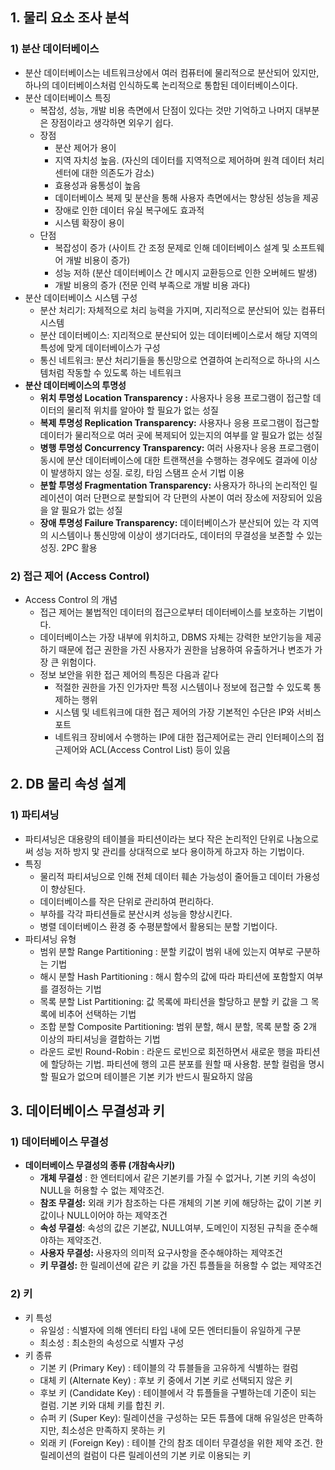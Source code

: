 ## 1. 물리 요소 조사 분석

### 1) 분산 데이터베이스

- 분산 데이터베이스는 네트워크상에서 여러 컴퓨터에 물리적으로 분산되어 있지만, 하나의 데이터베이스처럼 인식하도록 논리적으로 통합된 데이터베이스이다.
- 분산 데이터베이스 특징
    - 복잡성, 성능, 개발 비용 측면에서 단점이 있다는 것만 기억하고 나머지 대부분은 장점이라고 생각하면 외우기 쉽다.
    - 장점
        - 분산 제어가 용이
        - 지역 자치성 높음.
          (자신의 데이터를 지역적으로 제어하며 원격 데이터 처리 센터에 대한 의존도가 감소)
        - 효용성과 융통성이 높음
        - 데이터베이스 복제 및 분산을 통해 사용자 측면에서는 향상된 성능을 제공
        - 장애로 인한 데이터 유실 복구에도 효과적
        - 시스템 확장이 용이
    - 단점
        - 복잡성이 증가
          (사이트 간 조정 문제로 인해 데이터베이스 설계 및 소프트웨어 개발 비용이 증가)
        - 성능 저하
          (분산 데이터베이스 간 메시지 교환등으로 인한 오버헤드 발생)
        - 개발 비용의 증가
          (전문 인력 부족으로 개발 비용 과다)
- 분산 데이터베이스 시스템 구성
    - 분산 처리기: 자체적으로 처리 능력을 가지며, 지리적으로 분산되어 있는 컴퓨터 시스템
    - 분산 데이터베이스: 지리적으로 분산되어 있는 데이터베이스로서 해당 지역의 특성에 맞게 데이터베이스가 구성
    - 통신 네트워크: 분산 처리기들을 통신망으로 연결하여 논리적으로 하나의 시스템처럼 작동할 수 있도록 하는 네트워크
- **분산 데이터베이스의 투명성**
    - **위치 투명성 Location Transparency :** 사용자나 응용 프로그램이 접근할 데이터의 물리적 위치를 알아야 할 필요가 없는 성질
    - **복제 투명성 Replication Transparency:** 사용자나 응용 프로그램이 접근할 데이터가 물리적으로 여러 곳에 복제되어 있는지의 여부를 알 필요가 없는 성질
    - **병행 투명성 Concurrency Transparency:** 여러 사용자나 응용 프로그램이 동시에 분산 데이터베이스에 대한 트랜잭션을 수행하는 경우에도 결과에 이상이 발생하지 않는 성질. 로킹, 타임 스탬프 순서 기법 이용
    - **분할 투명성 Fragmentation Transparency:** 사용자가 하나의 논리적인 릴레이션이 여러 단편으로 분할되어 각 단편의 사본이 여러 장소에 저장되어 있음을 알 필요가 없는 성질
    - **장애 투명성 Failure Transparency:** 데이터베이스가 분산되어 있는 각 지역의 시스템이나 통신망에 이상이 생기더라도, 데이터의 무결성을 보존할 수 있는 성징. 2PC 활용

### 2) 접근 제어 (Access Control)

- Access Control 의 개념
    - 접근 제어는 불법적인 데이터의 접근으로부터 데이터베이스를 보호하는 기법이다.
    - 데이터베이스는 가장 내부에 위치하고, DBMS 자체는 강력한 보안기능을 제공하기 때문에 접근 권한을 가진 사용자가 권한을 남용하여 유출하거나 변조가 가장 큰 위험이다.
    - 정보 보안을 위한 접근 제어의 특징은 다음과 같다
        - 적절한 권한을 가진 인가자만 특정 시스템이나 정보에 접근할 수 있도록 통제하는 행위
        - 시스템 및 네트워크에 대한 접근 제어의 가장 기본적인 수단은 IP와 서비스 포트
        - 네트워크 장비에서 수행하는 IP에 대한 접근제어로는 관리 인터페이스의 접근제어와 ACL(Access Control List) 등이 있음

## 2. DB 물리 속성 설계

### 1) 파티셔닝

- 파티셔닝은 대용량의 테이블을 파티션이라는 보다 작은 논리적인 단위로 나눔으로써 성능 저하 방지 맟 관리를 상대적으로 보다 용이하게 하고자 하는 기법이다.
- 특징
    - 물리적 파티셔닝으로 인해 전체 데이터 훼손 가능성이 줄어들고 데이터 가용성이 향상된다.
    - 데이터베이스를 작은 단위로 관리하여 편리하다.
    - 부하를 각각 파티션들로 분산시켜 성능을 향상시킨다.
    - 병렬 데이터베이스 환경 중 수평분할에서 활용되는 분할 기법이다.
- 파티셔닝 유형
    - 범위 분할 Range Partitioning : 분할 키값이 범위 내에 있는지 여부로 구분하는 기법
    - 해시 분할 Hash Partitioning : 해시 함수의 값에 따라 파티션에 포함할지 여부를 결정하는 기법
    - 목록 분할 List Partitioning: 값 목록에 파티션을 할당하고 분할 키 값을 그 목록에 비추어 선택하는 기법
    - 조합 분할 Composite Partitioning: 범위 분할, 해시 분할, 목록 분할 중 2개 이상의 파티셔닝을 결합하는 기법
    - 라운드 로빈 Round-Robin : 라운드 로빈으로 회전하면서 새로운 행을 파티션에 할당하는 기법. 파티션에 행의 고른 분포를 원할 때 사용함. 분할 컬럼을 명시할 필요가 없으며 테이블은 기본 키가 반드시 필요하지 않음

## 3. 데이터베이스 무결성과 키

### 1) 데이터베이스 무결성

- **데이터베이스 무결성의 종류 (개참속사키)**
    - **개체 무결성** : 한 엔터티에서 같은 기본키를 가질 수 없거나, 기본 키의 속성이 NULL을 허용할 수 없는 제약조건.
    - **참조 무결성:** 외래 키가 참조하는 다른 개체의 기본 키에 해당하는 값이 기본 키 값이나 NULL이어야 하는 제약조건
    - **속성 무결성**: 속성의 값은 기본값, NULL여부, 도메인이 지정된 규칙을 준수해야하는 제약조건.
    - **사용자 무결성:** 사용자의 의미적 요구사항을 준수해야하는 제약조건
    - **키 무결성:** 한 릴레이션에 같은 키 값을 가진 튜플들을 허용할 수 없는 제약조건


### 2) 키

- 키 특성
    - 유일성 : 식별자에 의해 엔터티 타입 내에 모든 엔터티들이 유일하게 구분
    - 최소성 : 최소한의 속성으로 식별자 구성
- 키 종류
    - 기본 키 (Primary Key) : 테이블의 각 튜블들을 고유하게 식별하는 컬럼
    - 대체 키 (Alternate Key) : 후보 키 중에서 기본 키로 선택되지 않은 키
    - 후보 키 (Candidate Key) : 테이블에서 각 튜플들을 구별하는데 기준이 되는 컬럼. 기본 키와 대체 키를 합친 키.
    - 슈퍼 키 (Super Key): 릴레이션을 구성하는 모든 튜플에 대해 유일성은 만족하지만, 최소성은 만족하지 못하는 키
    - 외래 키 (Foreign Key) : 테이블 간의 참조 데이터 무결성을 위한 제약 조건. 한 릴레이션의 컬럼이 다른 릴레이션의 기본 키로 이용되는 키